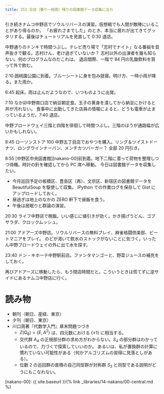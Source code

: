 ```yaml
---
title: 251 日目（曇り一時雨）残りの図書館データ収集に注力
---
```


引き続きナムコ中野店でソウルリバースの演習。仮想戦でも人間が敵陣にいることがあり得るのか。
「お疲れさまでした」のとき、本当に疲れが出てきてグッタリする。最後はチュートリアルを見直して 0:30 退店。

中野通りのドンキで時間つぶし。テレビ売り場で「志村でナイト」なる番組を音声抜きで観る。志村けん、老け過ぎていないか？
志村以外の出演者を誰も知らない。何のプログラムなのだこれは。
退店間際、一階で 84 円の乳酸飲料を買って外で飲む。

2:10 囲桃園公園に到着。ブルーシートに身を包み就寝。明け方、一時小雨が降る。また雨か。

6:45 起床。雨は止んだようなので、いつものように出発。

7:10 なか卯中野南口店で納豆朝定食。玉子の黄身を潰してから納豆にかけると丼が汚れない。
食事中に出勤してきた店員の情報によると、どうも電車が止まっているようだ。7:40 退店。

中野ブロードウェイ三階と四階を徘徊して時間つぶし。三階のほうが通路幅が広いかもしれない。

8:45 ローソンストア 100 中野五丁目店でおやつを購入。リング＆ツイストドーナツ、ロングウインナーパン、メンチカツバーガー？
全部 20 円引き。

8:55 [中野区中央図書館][nakano-00]前到着。地下二階に潜って荷物を整理しつつ待機。時計の針を確認してから PC 席へ移動。
今日は図書館データを収集したい。

* 今月巡回予定の板橋区、豊島区（再）、文京区、新宿区の図書館データを BeautifulSoup を駆使して収集。
  IPython での作業ログを保存して Gist にアップロードしておく。
* 昼過ぎは地上のなかの ZERO 軒下で昼飯を食う。
* 午後は居眠りと群論の演習。

20:30 ライフ中野店で晩飯。いい感じに値引きが効く。かき揚げうどん、ゴブサラダ、クロックムッシュ。

21:00 アドアーズ中野店。ソウルリバースの無料プレイ、麻雀格闘倶楽部、ビートマニアをプレイ。
のどが渇いて飲水のストックがないことに気づく。いったん中野ブロードウェイの外に出て水を探す。

23:40 ドン・キホーテ中野駅前店。ファンタマンゴーと、野菜ジュースの補充をしておく。

再びアドアーズに移動したら、もう閉店時間だと。こういうときは慌てずに逆サイドにあるナムコ中野店に行く。

# 読み物

* 朝刊（朝日、産経、東京）
* 夕刊（朝日、東京）
* 川口周著『代数学入門』章末問題つづき
  * $Z(Q_8) = \lbrace E, A^2\rbrace$ は、四元数における $\lbrace \pm 1\rbrace$ に相当する。
  * 交代群 $A_4$ の正規部分群の求め方がわからない。$S_4$ の部分群はわかっているので、力づくで探索していいのか。
    あるいは、私が置換群の計算に慣れていない可能性がある（何かアルゴリズムの習得に見落としがある）。
  * 位数 2 の巡回群の直積の自己同型群が対称群 $S_3$ と同型である説明がどうにもこなれない。

[nakano-00]: {{ site.baseurl }}{% link _libraries/14-nakano/00-central.md %}
